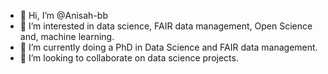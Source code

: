- 👋 Hi, I’m @Anisah-bb
- 👀 I’m interested in data science, FAIR data management, Open Science and, machine learning.
- 🌱 I’m currently doing a PhD in Data Science and FAIR data management.
- 💞️ I’m looking to collaborate on data science projects.


<!---
Anisah-bb/Anisah-bb is a ✨ special ✨ repository because its `README.md` (this file) appears on your GitHub profile.
You can click the Preview link to take a look at your changes.
--->
